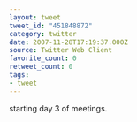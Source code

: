 ```yaml
---
layout: tweet
tweet_id: "451848872"
category: twitter
date: 2007-11-28T17:19:37.000Z
source: Twitter Web Client
favorite_count: 0
retweet_count: 0
tags:
- tweet
---
```


starting day 3 of meetings.
